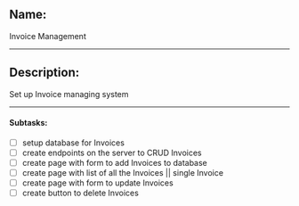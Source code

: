 ## Name:
Invoice Management

---
## Description:
Set up Invoice managing system

---
#### Subtasks:
- [ ] setup database for Invoices
- [ ] create endpoints on the server to CRUD Invoices
- [ ] create page with form to add Invoices to database
- [ ] create page with list of all the Invoices || single Invoice
- [ ] create page with form to update Invoices
- [ ] create button to delete Invoices